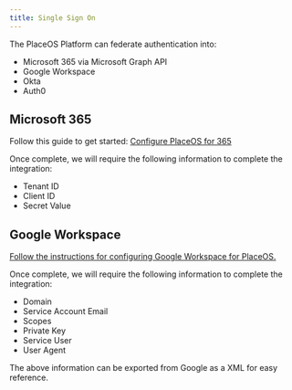```yaml
---
title: Single Sign On
---
```


The PlaceOS Platform can federate authentication into:
- Microsoft 365 via Microsoft Graph API
- Google Workspace
- Okta
- Auth0

## Microsoft 365
Follow this guide to get started: [Configure PlaceOS for 365](../../../placeos/how-to/configure-placeos-for-microsoft-365/user-authentication/)

Once complete, we will require the following information to complete the integration:
- Tenant ID
- Client ID
- Secret Value

## Google Workspace
[Follow the instructions for configuring Google Workspace for PlaceOS.](/how-to/configure-placeos-for-google-workspace/)

Once complete, we will require the following information to complete the integration:
- Domain
- Service Account Email
- Scopes
- Private Key
- Service User
- User Agent

The above information can be exported from Google as a XML for easy reference.
